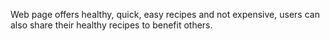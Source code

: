 Web page offers healthy, quick, easy recipes and not expensive, users can also share their healthy recipes to benefit others. 
